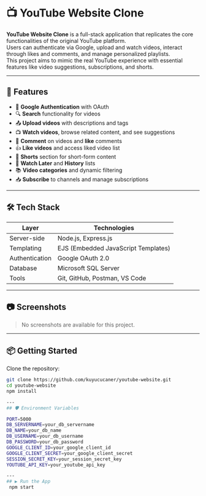 # 📺 YouTube Website Clone

**YouTube Website Clone** is a full-stack application that replicates the core functionalities of the original YouTube platform.  
Users can authenticate via Google, upload and watch videos, interact through likes and comments, and manage personalized playlists.  
This project aims to mimic the real YouTube experience with essential features like video suggestions, subscriptions, and shorts.
 
---

## 🚀 Features

- 🔐 **Google Authentication** with OAuth
- 🔍 **Search** functionality for videos
- 📤 **Upload videos** with descriptions and tags
- 📺 **Watch videos**, browse related content, and see suggestions
- 💬 **Comment** on videos and **like** comments
- 👍 **Like videos** and access liked video list
- 📂 **Shorts** section for short-form content
- 📌 **Watch Later** and **History** lists
- 📚 **Video categories** and dynamic filtering
- 📥 **Subscribe** to channels and manage subscriptions

---

## 🛠️ Tech Stack

| Layer         | Technologies                        |
|---------------|-------------------------------------|
| Server-side   | Node.js, Express.js                 |
| Templating    | EJS (Embedded JavaScript Templates) |
| Authentication| Google OAuth 2.0                    |
| Database      | Microsoft SQL Server                |
| Tools         | Git, GitHub, Postman, VS Code       |

---

## 📷 Screenshots

> No screenshots are available for this project.

---

## 📦 Getting Started

Clone the repository:

```bash
git clone https://github.com/kuyucucaner/youtube-website.git
cd youtube-website
npm install

---
## 🛡️ Environment Variables

PORT=5000
DB_SERVERNAME=your_db_servername
DB_NAME=your_db_name
DB_USERNAME=your_db_username
DB_PASSWORD=your_db_password
GOOGLE_CLIENT_ID=your_google_client_id
GOOGLE_CLIENT_SECRET=your_google_client_secret
SESSION_SECRET_KEY=your_session_secret_key
YOUTUBE_API_KEY=your_youtube_api_key

---
## ▶️ Run the App
 npm start
